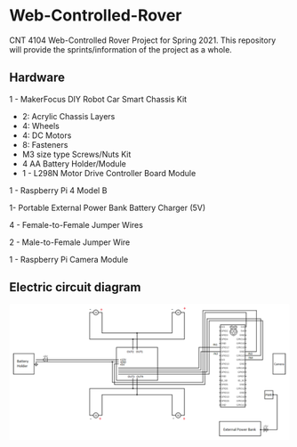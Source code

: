 # Web-Controlled-Rover
CNT 4104 Web-Controlled Rover Project for Spring 2021. This repository will provide the sprints/information of the project as a whole.


## Hardware
1 - MakerFocus DIY Robot Car Smart Chassis Kit

* 2: Acrylic Chassis Layers
* 4: Wheels
* 4: DC Motors
* 8: Fasteners
* M3 size type Screws/Nuts Kit
* 4 AA Battery Holder/Module
* 1 - L298N Motor Drive Controller Board Module

1 - Raspberry Pi 4 Model B

1- Portable External Power Bank Battery Charger (5V)

4 - Female-to-Female Jumper Wires

2 - Male-to-Female Jumper Wire

1 - Raspberry Pi Camera Module

## Electric circuit diagram

![Electric Circuit Diagram](Pictures/Electric%20circuit.png)

